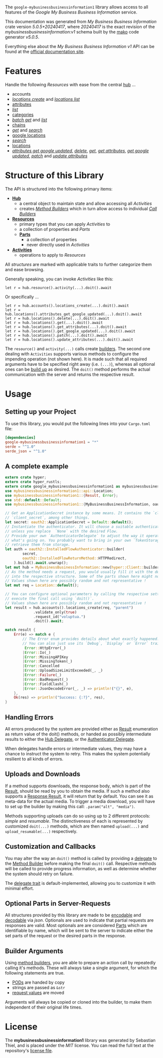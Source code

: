 <!---
DO NOT EDIT !
This file was generated automatically from 'src/generator/templates/api/README.md.mako'
DO NOT EDIT !
-->
The `google-mybusinessbusinessinformation1` library allows access to all features of the *Google My Business Business Information* service.

This documentation was generated from *My Business Business Information* crate version *5.0.5+20240417*, where *20240417* is the exact revision of the *mybusinessbusinessinformation:v1* schema built by the [mako](http://www.makotemplates.org/) code generator *v5.0.5*.

Everything else about the *My Business Business Information* *v1* API can be found at the
[official documentation site](https://developers.google.com/my-business/).
# Features

Handle the following *Resources* with ease from the central [hub](https://docs.rs/google-mybusinessbusinessinformation1/5.0.5+20240417/google_mybusinessbusinessinformation1/MyBusinessBusinessInformation) ... 

* accounts
 * [*locations create*](https://docs.rs/google-mybusinessbusinessinformation1/5.0.5+20240417/google_mybusinessbusinessinformation1/api::AccountLocationCreateCall) and [*locations list*](https://docs.rs/google-mybusinessbusinessinformation1/5.0.5+20240417/google_mybusinessbusinessinformation1/api::AccountLocationListCall)
* [attributes](https://docs.rs/google-mybusinessbusinessinformation1/5.0.5+20240417/google_mybusinessbusinessinformation1/api::Attribute)
 * [*list*](https://docs.rs/google-mybusinessbusinessinformation1/5.0.5+20240417/google_mybusinessbusinessinformation1/api::AttributeListCall)
* [categories](https://docs.rs/google-mybusinessbusinessinformation1/5.0.5+20240417/google_mybusinessbusinessinformation1/api::Category)
 * [*batch get*](https://docs.rs/google-mybusinessbusinessinformation1/5.0.5+20240417/google_mybusinessbusinessinformation1/api::CategoryBatchGetCall) and [*list*](https://docs.rs/google-mybusinessbusinessinformation1/5.0.5+20240417/google_mybusinessbusinessinformation1/api::CategoryListCall)
* [chains](https://docs.rs/google-mybusinessbusinessinformation1/5.0.5+20240417/google_mybusinessbusinessinformation1/api::Chain)
 * [*get*](https://docs.rs/google-mybusinessbusinessinformation1/5.0.5+20240417/google_mybusinessbusinessinformation1/api::ChainGetCall) and [*search*](https://docs.rs/google-mybusinessbusinessinformation1/5.0.5+20240417/google_mybusinessbusinessinformation1/api::ChainSearchCall)
* [google locations](https://docs.rs/google-mybusinessbusinessinformation1/5.0.5+20240417/google_mybusinessbusinessinformation1/api::GoogleLocation)
 * [*search*](https://docs.rs/google-mybusinessbusinessinformation1/5.0.5+20240417/google_mybusinessbusinessinformation1/api::GoogleLocationSearchCall)
* [locations](https://docs.rs/google-mybusinessbusinessinformation1/5.0.5+20240417/google_mybusinessbusinessinformation1/api::Location)
 * [*attributes get google updated*](https://docs.rs/google-mybusinessbusinessinformation1/5.0.5+20240417/google_mybusinessbusinessinformation1/api::LocationAttributeGetGoogleUpdatedCall), [*delete*](https://docs.rs/google-mybusinessbusinessinformation1/5.0.5+20240417/google_mybusinessbusinessinformation1/api::LocationDeleteCall), [*get*](https://docs.rs/google-mybusinessbusinessinformation1/5.0.5+20240417/google_mybusinessbusinessinformation1/api::LocationGetCall), [*get attributes*](https://docs.rs/google-mybusinessbusinessinformation1/5.0.5+20240417/google_mybusinessbusinessinformation1/api::LocationGetAttributeCall), [*get google updated*](https://docs.rs/google-mybusinessbusinessinformation1/5.0.5+20240417/google_mybusinessbusinessinformation1/api::LocationGetGoogleUpdatedCall), [*patch*](https://docs.rs/google-mybusinessbusinessinformation1/5.0.5+20240417/google_mybusinessbusinessinformation1/api::LocationPatchCall) and [*update attributes*](https://docs.rs/google-mybusinessbusinessinformation1/5.0.5+20240417/google_mybusinessbusinessinformation1/api::LocationUpdateAttributeCall)




# Structure of this Library

The API is structured into the following primary items:

* **[Hub](https://docs.rs/google-mybusinessbusinessinformation1/5.0.5+20240417/google_mybusinessbusinessinformation1/MyBusinessBusinessInformation)**
    * a central object to maintain state and allow accessing all *Activities*
    * creates [*Method Builders*](https://docs.rs/google-mybusinessbusinessinformation1/5.0.5+20240417/google_mybusinessbusinessinformation1/client::MethodsBuilder) which in turn
      allow access to individual [*Call Builders*](https://docs.rs/google-mybusinessbusinessinformation1/5.0.5+20240417/google_mybusinessbusinessinformation1/client::CallBuilder)
* **[Resources](https://docs.rs/google-mybusinessbusinessinformation1/5.0.5+20240417/google_mybusinessbusinessinformation1/client::Resource)**
    * primary types that you can apply *Activities* to
    * a collection of properties and *Parts*
    * **[Parts](https://docs.rs/google-mybusinessbusinessinformation1/5.0.5+20240417/google_mybusinessbusinessinformation1/client::Part)**
        * a collection of properties
        * never directly used in *Activities*
* **[Activities](https://docs.rs/google-mybusinessbusinessinformation1/5.0.5+20240417/google_mybusinessbusinessinformation1/client::CallBuilder)**
    * operations to apply to *Resources*

All *structures* are marked with applicable traits to further categorize them and ease browsing.

Generally speaking, you can invoke *Activities* like this:

```Rust,ignore
let r = hub.resource().activity(...).doit().await
```

Or specifically ...

```ignore
let r = hub.accounts().locations_create(...).doit().await
let r = hub.locations().attributes_get_google_updated(...).doit().await
let r = hub.locations().delete(...).doit().await
let r = hub.locations().get(...).doit().await
let r = hub.locations().get_attributes(...).doit().await
let r = hub.locations().get_google_updated(...).doit().await
let r = hub.locations().patch(...).doit().await
let r = hub.locations().update_attributes(...).doit().await
```

The `resource()` and `activity(...)` calls create [builders][builder-pattern]. The second one dealing with `Activities` 
supports various methods to configure the impending operation (not shown here). It is made such that all required arguments have to be 
specified right away (i.e. `(...)`), whereas all optional ones can be [build up][builder-pattern] as desired.
The `doit()` method performs the actual communication with the server and returns the respective result.

# Usage

## Setting up your Project

To use this library, you would put the following lines into your `Cargo.toml` file:

```toml
[dependencies]
google-mybusinessbusinessinformation1 = "*"
serde = "^1.0"
serde_json = "^1.0"
```

## A complete example

```Rust
extern crate hyper;
extern crate hyper_rustls;
extern crate google_mybusinessbusinessinformation1 as mybusinessbusinessinformation1;
use mybusinessbusinessinformation1::api::Location;
use mybusinessbusinessinformation1::{Result, Error};
use std::default::Default;
use mybusinessbusinessinformation1::{MyBusinessBusinessInformation, oauth2, hyper, hyper_rustls, chrono, FieldMask};

// Get an ApplicationSecret instance by some means. It contains the `client_id` and 
// `client_secret`, among other things.
let secret: oauth2::ApplicationSecret = Default::default();
// Instantiate the authenticator. It will choose a suitable authentication flow for you, 
// unless you replace  `None` with the desired Flow.
// Provide your own `AuthenticatorDelegate` to adjust the way it operates and get feedback about 
// what's going on. You probably want to bring in your own `TokenStorage` to persist tokens and
// retrieve them from storage.
let auth = oauth2::InstalledFlowAuthenticator::builder(
        secret,
        oauth2::InstalledFlowReturnMethod::HTTPRedirect,
    ).build().await.unwrap();
let mut hub = MyBusinessBusinessInformation::new(hyper::Client::builder().build(hyper_rustls::HttpsConnectorBuilder::new().with_native_roots().unwrap().https_or_http().enable_http1().build()), auth);
// As the method needs a request, you would usually fill it with the desired information
// into the respective structure. Some of the parts shown here might not be applicable !
// Values shown here are possibly random and not representative !
let mut req = Location::default();

// You can configure optional parameters by calling the respective setters at will, and
// execute the final call using `doit()`.
// Values shown here are possibly random and not representative !
let result = hub.accounts().locations_create(req, "parent")
             .validate_only(true)
             .request_id("voluptua.")
             .doit().await;

match result {
    Err(e) => match e {
        // The Error enum provides details about what exactly happened.
        // You can also just use its `Debug`, `Display` or `Error` traits
         Error::HttpError(_)
        |Error::Io(_)
        |Error::MissingAPIKey
        |Error::MissingToken(_)
        |Error::Cancelled
        |Error::UploadSizeLimitExceeded(_, _)
        |Error::Failure(_)
        |Error::BadRequest(_)
        |Error::FieldClash(_)
        |Error::JsonDecodeError(_, _) => println!("{}", e),
    },
    Ok(res) => println!("Success: {:?}", res),
}

```
## Handling Errors

All errors produced by the system are provided either as [Result](https://docs.rs/google-mybusinessbusinessinformation1/5.0.5+20240417/google_mybusinessbusinessinformation1/client::Result) enumeration as return value of
the doit() methods, or handed as possibly intermediate results to either the 
[Hub Delegate](https://docs.rs/google-mybusinessbusinessinformation1/5.0.5+20240417/google_mybusinessbusinessinformation1/client::Delegate), or the [Authenticator Delegate](https://docs.rs/yup-oauth2/*/yup_oauth2/trait.AuthenticatorDelegate.html).

When delegates handle errors or intermediate values, they may have a chance to instruct the system to retry. This 
makes the system potentially resilient to all kinds of errors.

## Uploads and Downloads
If a method supports downloads, the response body, which is part of the [Result](https://docs.rs/google-mybusinessbusinessinformation1/5.0.5+20240417/google_mybusinessbusinessinformation1/client::Result), should be
read by you to obtain the media.
If such a method also supports a [Response Result](https://docs.rs/google-mybusinessbusinessinformation1/5.0.5+20240417/google_mybusinessbusinessinformation1/client::ResponseResult), it will return that by default.
You can see it as meta-data for the actual media. To trigger a media download, you will have to set up the builder by making
this call: `.param("alt", "media")`.

Methods supporting uploads can do so using up to 2 different protocols: 
*simple* and *resumable*. The distinctiveness of each is represented by customized 
`doit(...)` methods, which are then named `upload(...)` and `upload_resumable(...)` respectively.

## Customization and Callbacks

You may alter the way an `doit()` method is called by providing a [delegate](https://docs.rs/google-mybusinessbusinessinformation1/5.0.5+20240417/google_mybusinessbusinessinformation1/client::Delegate) to the 
[Method Builder](https://docs.rs/google-mybusinessbusinessinformation1/5.0.5+20240417/google_mybusinessbusinessinformation1/client::CallBuilder) before making the final `doit()` call. 
Respective methods will be called to provide progress information, as well as determine whether the system should 
retry on failure.

The [delegate trait](https://docs.rs/google-mybusinessbusinessinformation1/5.0.5+20240417/google_mybusinessbusinessinformation1/client::Delegate) is default-implemented, allowing you to customize it with minimal effort.

## Optional Parts in Server-Requests

All structures provided by this library are made to be [encodable](https://docs.rs/google-mybusinessbusinessinformation1/5.0.5+20240417/google_mybusinessbusinessinformation1/client::RequestValue) and 
[decodable](https://docs.rs/google-mybusinessbusinessinformation1/5.0.5+20240417/google_mybusinessbusinessinformation1/client::ResponseResult) via *json*. Optionals are used to indicate that partial requests are responses 
are valid.
Most optionals are are considered [Parts](https://docs.rs/google-mybusinessbusinessinformation1/5.0.5+20240417/google_mybusinessbusinessinformation1/client::Part) which are identifiable by name, which will be sent to 
the server to indicate either the set parts of the request or the desired parts in the response.

## Builder Arguments

Using [method builders](https://docs.rs/google-mybusinessbusinessinformation1/5.0.5+20240417/google_mybusinessbusinessinformation1/client::CallBuilder), you are able to prepare an action call by repeatedly calling it's methods.
These will always take a single argument, for which the following statements are true.

* [PODs][wiki-pod] are handed by copy
* strings are passed as `&str`
* [request values](https://docs.rs/google-mybusinessbusinessinformation1/5.0.5+20240417/google_mybusinessbusinessinformation1/client::RequestValue) are moved

Arguments will always be copied or cloned into the builder, to make them independent of their original life times.

[wiki-pod]: http://en.wikipedia.org/wiki/Plain_old_data_structure
[builder-pattern]: http://en.wikipedia.org/wiki/Builder_pattern
[google-go-api]: https://github.com/google/google-api-go-client

# License
The **mybusinessbusinessinformation1** library was generated by Sebastian Thiel, and is placed 
under the *MIT* license.
You can read the full text at the repository's [license file][repo-license].

[repo-license]: https://github.com/Byron/google-apis-rsblob/main/LICENSE.md

